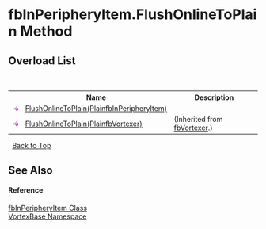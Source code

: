# fbInPeripheryItem.FlushOnlineToPlain Method 
 


## Overload List
&nbsp;<table><tr><th></th><th>Name</th><th>Description</th></tr><tr><td>![Public method](media/pubmethod.gif "Public method")</td><td><a href="M_VortexBase_fbInPeripheryItem_FlushOnlineToPlain.md">FlushOnlineToPlain(PlainfbInPeripheryItem)</a></td><td /></tr><tr><td>![Public method](media/pubmethod.gif "Public method")</td><td><a href="M_VortexBase_fbVortexer_FlushOnlineToPlain.md">FlushOnlineToPlain(PlainfbVortexer)</a></td><td> (Inherited from <a href="T_VortexBase_fbVortexer.md">fbVortexer</a>.)</td></tr></table>&nbsp;
<a href="#fbinperipheryitem.flushonlinetoplain-method">Back to Top</a>

## See Also


#### Reference
<a href="T_VortexBase_fbInPeripheryItem.md">fbInPeripheryItem Class</a><br /><a href="N_VortexBase.md">VortexBase Namespace</a><br />